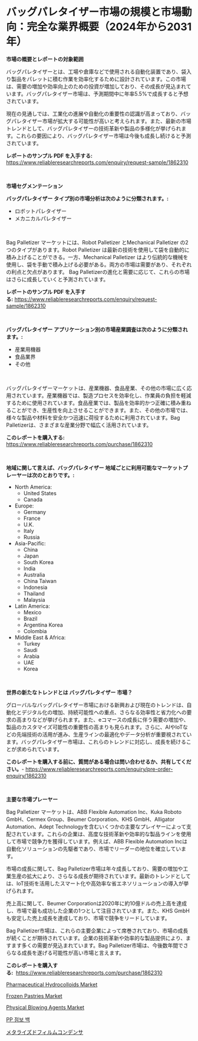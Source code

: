 <p><h1>バッグパレタイザー市場の規模と市場動向：完全な業界概要（2024年から2031年）</h1></p><p><strong>市場の概要とレポートの対象範囲</strong></p>
<p><p>バッグパレタイザーとは、工場や倉庫などで使用される自動化装置であり、袋入り製品をパレットに積む作業を効率化するために設計されています。この市場は、需要の増加や効率向上のための投資が増加しており、その成長が見込まれています。バッグパレタイザー市場は、予測期間中に年率5.5%で成長すると予想されています。</p><p>現在の見通しでは、工業化の進展や自動化の重要性の認識が高まっており、バッグパレタイザー市場が拡大する可能性が高いと考えられます。また、最新の市場トレンドとして、バッグパレタイザーの技術革新や製品の多様化が挙げられます。これらの要因により、バッグパレタイザー市場は今後も成長し続けると予測されています。</p></p>
<p><strong>レポートのサンプル PDF を入手する:</strong> <a href="https://www.reliableresearchreports.com/enquiry/request-sample/1862310">https://www.reliableresearchreports.com/enquiry/request-sample/1862310</a></p>
<p>&nbsp;</p>
<p><strong>市場セグメンテーション</strong></p>
<p><strong>バッグパレタイザー タイプ別の市場分析は次のように分類されます。:</strong></p>
<p><ul><li>ロボットパレタイザー</li><li>メカニカルパレタイザー</li></ul></p>
<p>&nbsp;</p>
<p><p>Bag Palletizer マーケットには、Robot Palletizer とMechanical Palletizer の2つのタイプがあります。Robot Palletizer は最新の技術を使用して袋を自動的に積み上げることができる。一方、Mechanical Palletizer はより伝統的な機械を使用し、袋を手動で積み上げる必要がある。両方の市場は需要があり、それぞれの利点と欠点があります。 Bag Palletizerの進化と需要に応じて、これらの市場はさらに成長していくと予測されています。</p></p>
<p><strong>レポートのサンプル PDF を入手する:</strong>&nbsp;<a href="https://www.reliableresearchreports.com/enquiry/request-sample/1862310">https://www.reliableresearchreports.com/enquiry/request-sample/1862310</a></p>
<p>&nbsp;</p>
<p><strong> バッグパレタイザー アプリケーション別の市場産業調査は次のように分類されます。:</strong></p>
<p><ul><li>産業用機器</li><li>食品業界</li><li>その他</li></ul></p>
<p>&nbsp;</p>
<p><p>バッグパレタイザーマーケットは、産業機器、食品産業、その他の市場に広く応用されています。産業機器では、製造プロセスを効率化し、作業員の負担を軽減するために使用されています。食品産業では、製品を効率的かつ正確に積み重ねることができ、生産性を向上させることができます。また、その他の市場では、様々な製品や材料を安全かつ迅速に荷役するために利用されています。Bag Palletizerは、さまざまな産業分野で幅広く活用されています。</p></p>
<p><strong>このレポートを購入する:</strong>&nbsp; <a href="https://www.reliableresearchreports.com/purchase/1862310">https://www.reliableresearchreports.com/purchase/1862310</a></p>
<p>&nbsp;</p>
<p><strong>地域に関して言えば、バッグパレタイザー 地域ごとに利用可能なマーケットプレーヤーは次のとおりです。:</strong></p>
<p><ul>
    <li>
        North America:
        <ul>
            <li>United States</li>
            <li>Canada</li>
        </ul>
    </li>
    <li>
        Europe:
        <ul>
            <li>Germany</li>
            <li>France</li>
            <li>U.K.</li>
            <li>Italy</li>
            <li>Russia</li>
        </ul>
    </li>
    <li>
        Asia-Pacific:
        <ul>
            <li>China</li>
            <li>Japan</li>
            <li>South Korea</li>
            <li>India</li>
            <li>Australia</li>
            <li>China Taiwan</li>
            <li>Indonesia</li>
            <li>Thailand</li>
            <li>Malaysia</li>
        </ul>
    </li>
    <li>
        Latin America:
        <ul>
            <li>Mexico</li>
            <li>Brazil</li>
            <li>Argentina Korea</li>
            <li>Colombia</li>
        </ul>
    </li>
    <li>
        Middle East & Africa:
        <ul>
            <li>Turkey</li>
            <li>Saudi</li>
            <li>Arabia</li>
            <li>UAE</li>
            <li>Korea</li>
        </ul>
    </li>
    </ul></p>
<p>&nbsp;</p>
<p><strong>世界の新たなトレンドとは バッグパレタイザー 市場？</strong></p>
<p><p>グローバルなバッグパレタイザー市場における新興および現在のトレンドは、自動化とデジタル化の増加、持続可能性への重点、さらなる効率性と省力化への要求の高まりなどが挙げられます。また、eコマースの成長に伴う需要の増加や、製品のカスタマイズ可能性の重要性の高まりも見られます。さらに、AIやIoTなどの先端技術の活用が進み、生産ラインの最適化やデータ分析が重要視されています。バッグパレタイザー市場は、これらのトレンドに対応し、成長を続けることが求められています。</p></p>
<p><strong>このレポートを購入する前に、質問がある場合は問い合わせるか、共有してください。</strong>- <a href="https://www.reliableresearchreports.com/enquiry/pre-order-enquiry/1862310">https://www.reliableresearchreports.com/enquiry/pre-order-enquiry/1862310</a></p>
<p>&nbsp;</p>
<p><strong>主要な市場プレーヤー</strong></p>
<p><p>Bag Palletizer マーケットは、ABB Flexible Automation Inc、Kuka Roboto GmbH、Cermex Group、Beumer Corporation、KHS GmbH、Alligator Automation、Adept Technologyを含むいくつかの主要なプレイヤーによって支配されています。これらの企業は、高度な技術革新や効率的な製品ラインを使用して市場で競争力を獲得しています。例えば、ABB Flexible Automation Incは自動化ソリューションの先駆者であり、市場でリーダーの地位を確立しています。</p><p>市場の成長に関して、Bag Palletizer市場は年々成長しており、需要の増加や工業生産の拡大により、さらなる成長が期待されています。最新のトレンドとしては、IoT技術を活用したスマート化や高効率な省エネソリューションの導入が挙げられます。</p><p>売上高に関して、Beumer Corporationは2020年に約10億ドルの売上高を達成し、市場で最も成功した企業の1つとして注目されています。また、KHS GmbHも安定した売上成長を達成しており、市場で競争をリードしています。</p><p>Bag Palletizer市場は、これらの主要企業によって席巻されており、市場の成長が続くことが期待されています。企業の技術革新や効率的な製品提供により、ますます多くの需要が見込まれています。Bag Palletizer市場は、今後数年間でさらなる成長を遂げる可能性が高い市場と言えます。</p></p>
<p><strong>このレポートを購入する:</strong>&nbsp;&nbsp;<a href="https://www.reliableresearchreports.com/purchase/1862310">https://www.reliableresearchreports.com/purchase/1862310</a></p>
<p><p><a href="https://issuu.com/reportprime-2/docs/pharmaceutical-hydrocolloids-market-size-2030.pptx">Pharmaceutical Hydrocolloids Market</a></p><p><a href="https://view.publitas.com/reportprime-1/frozen-pastries-market-research-report-reveals-the-latest-trends-and-opportunities-of-this-market-for-period-from-2024-2031/">Frozen Pastries Market</a></p><p><a href="https://github.com/dringals/Market-Research-Report-List-3/blob/main/physical-blowing-agents-market.md">Physical Blowing Agents Market</a></p><p><a href="https://github.com/vdhdwjyp90142/Market-Research-Report-List-1/blob/main/4817527191543.md">PP 점보 백</a></p><p><a href="https://github.com/sghwr779811674/Market-Research-Report-List-1/blob/main/1753924191788.md">メタライズドフィルムコンデンサ</a></p></p>